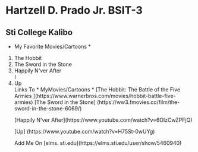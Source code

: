 # Hartzell D. Prado Jr. BSIT-3
## Sti College Kalibo
* My Favorite Movies/Cartoons *
<html>
<head> </head>
<body>
<ol>
<li>The Hobbit</li>
<li>The Sword in the Stone</li>
<li>Happily N'ver After</li>
I
<li>Up</li>
</o1>
</body>
</html>
Links To * MyMovies/Cartoons *
[The Hobbit: The Battle of the Five Armies ](https://www.warnerbros.com/movies/hobbit-battle-five-armies)
[The Sword in the Stone] (https://ww3.fmovies.co/film/the-sword-in-the-stone-6069/)</p>
[Happily N'ver After](https://www.youtube.com/watch?v=6OlzCwZPFjQ)</p>
[Up] (https://www.youtube.com/watch?v=H75St-0wUYg)</p>
Add Me On [elms. sti.edu](https://elms.sti.edu/user/show/5460940)
